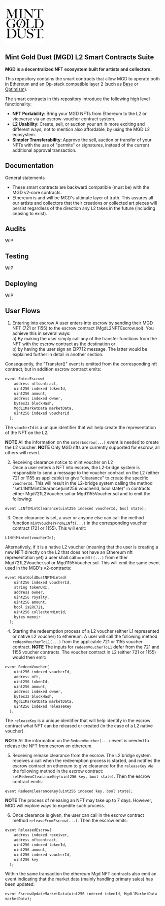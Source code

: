 ![Alt text](mgdlogo.png)

## Mint Gold Dust (MGD) L2 Smart Contracts Suite

**MGD is a decentralized NFT ecosystem built for artists and collectors.**

This repository contains the smart contracts that allow MGD to operate both in Ethereum and an Op-stack compatible layer 2 (such as [Base](https://base.org/) or [Optimism](https://www.optimism.io/)).

The smart contracts in this repository introduce the following high level functionality:

- **NFT Portability**: Bring your MGD NFTs from Ethereum to the L2 or viceverse via an escrow-voucher contract system.
- **L2 Usability**: Create, sell, or auction your art in more exciting and different ways, not to mention also affordable, by using the MGD L2 ecosystem.
- **Simpler Transferability**: Approve the sell, auction or transfer of your NFTs with the use of "permits" or signatures, instead of the current additional approval transaction.

## Documentation

General statements

- These smart contracts are backward compatible (must be) with the MGD v2-core contracts.
- Ethereum is and will be MGD's ultimate layer of truth. This assures all our artists and collectors that their creations or collected art pieces will persist regardless of the direction any L2 takes in the future (including ceasing to exist).

## Audits

WIP

## Testing

WIP

## Deploying

WIP

## User Flows

1. Entering into escrow
   A user enters into escrow by sending their MGD NFT (721 or 1155) to the escrow contract (MgdL2NFTEscrow.sol). You achieve this in several ways:  
   a) By making the user simply call any of the transfer functions from the NFT with the escrow contract as the destination or  
   b) by having the user sign an EIP712 message. The latter would be explained further in detail in another section.

Consequently, the "Transfer()" event is emitted from the corresponding nft contract, but in addition escrow contract emits:

```
event EnterEscrow(
    address nftcontract,
    uint256 indexed tokenId,
    uint256 amount,
    address indexed owner,
    bytes32 blockHash,
    MgdL1MarketData marketData,
    uint256 indexed voucherId
  );
```

The `voucherId` is a unique identifier that will help create the representation of the NFT on the L2.

**NOTE** All the information on the `EnterEscrow(...)` event is needed to create the L2 voucher.
**NOTE** Only MGD nfts are currently supported for escrow, all others will revert.

2. Receiving clearance notice to mint voucher on L2  
   Once a user enters a NFT into escrow, the L2-bridge system is responsible to send a message to the voucher contract on the L2 (either 721 or 1155 as applicable) to give "clearance" to create the specific `voucherId`.
   This will result in the L2-bridge system calling the method "setL1NftMintClearance(uint256 voucherId, bool state)" in contracts either Mgd721L2Voucher.sol or Mgd1155Voucher.sol and to emit the following:

```
event L1NftMintClearance(uint256 indexed voucherId, bool state);
```

3. Once clearance is set, a user or anyone else can call the method function `mintVoucherFromL1Nft(...)` in the corresponding voucher contract (721 or 1155). This will emit:

```
L1NftMinted(voucherId);
```

Alternatively, if it is a native L2 voucher (meaning that the user is creating a new NFT directly on the L2 that does not have an Ethereum nft representation yet) a user shall call `mintNft(...)` from either Mgd721L2Voucher.sol or Mgd1155Voucher.sol. This will emit the same event used in the MGD's v2-contracts:

```
event MintGoldDustNFTMinted(
    uint256 indexed voucherId,
    string tokenURI,
    address owner,
    uint256 royalty,
    uint256 amount,
    bool isERC721,
    uint256 collectorMintId,
    bytes memoir
  );
```

4. Starting the redeemption process of a L2 voucher (either L1 represented or native L2 voucher) to ethereum.
   A user will call the following method `redeemVoucherToL1(...)` from the applicable 721 or 1155 voucher contract.
   **NOTE** The inputs for `redeemVoucherToL1` defer from the 721 and 1155 voucher contracts.
   The voucher contract in L2 (either 721 or 1155) would then emit:

```
event RedeemVoucher(
    uint256 indexed voucherId,
    address nft,
    uint256 tokenId,
    uint256 amount,
    address indexed owner,
    bytes32 blockHash,
    MgdL1MarketData marketData,
    uint256 indexed releaseKey
  );
```

The `releaseKey` is a unique identifier that will help identify in the escrow contract what NFT can be released or created (in the case of a L2 native voucher).

**NOTE** All the information on the `RedeemVoucher(...)` event is needed to release the NFT from escrow on ethereum.

5. Receiving release clearance from the escrow.
   The L2 bridge system receives a call when the redeemption process is started, and notifies the escrow contract on ethereum to give clearance for the `releaseKey` via the following method in the escrow contract: `setRedeemClearanceKey(uint256 key, bool state)`. Then the escrow contract emits:

```
event RedeemClearanceKey(uint256 indexed key, bool state);

```

**NOTE** The process of releasing an NFT may take up to 7 days. However, MGD will explore ways to expedite such process.

6. Once clearance is given, the user can call in the escrow contract method `releaseFromEscrow(...)`. Then the escrow emits:

```
event ReleasedEscrow(
    address indexed receiver,
    address nftcontract,
    uint256 indexed tokenId,
    uint256 amount,
    uint256 indexed voucherId,
    uint256 key
  );
```

Within the same transaction the ethereum Mgd NFT contracts also emit an event indicating that the market data (mainly handling primary sales) has been updated:

```
event EscrowUpdateMarketData(uint256 indexed tokenId, MgdL1MarketData marketData);
```
